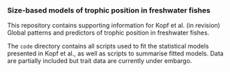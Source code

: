 ### Size-based models of trophic position in freshwater fishes 

This repository contains supporting information for Kopf et al. (in revision) Global patterns and predictors of trophic position in freshwater fishes.

The `code` directory contains all scripts used to fit the statistical models presented in Kopf et al., as well as scripts to summarise fitted models. Data are partially included but trait data are currently under embargo.
 
